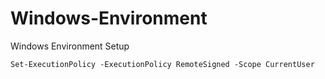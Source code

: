 # Windows-Environment
Windows Environment Setup

`Set-ExecutionPolicy -ExecutionPolicy RemoteSigned -Scope CurrentUser`
